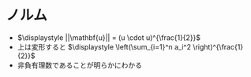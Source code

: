 # ノルム

- $\displaystyle ||\mathbf{u}|| = (u \cdot u)^{\frac{1}{2}}$
- 上は変形すると $\displaystyle \left(\sum_{i=1}^n a_i^2 \right)^{\frac{1}{2}}$
- 非負有理数であることが明らかにわかる
